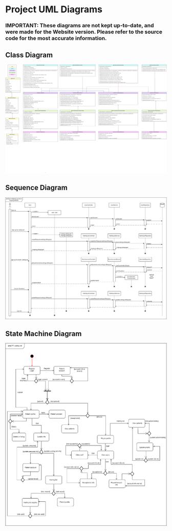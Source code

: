 # Project UML Diagrams
### IMPORTANT: These diagrams are not kept up-to-date, and were made for the Website version. Please refer to the source code for the most accurate information.

## Class Diagram
![Class Diagram](PhysioClassDiagram.png)

## Sequence Diagram
![Sequence Diagram](PhysioSequenceDiagram.png)

## State Machine Diagram
![State Machine Diagram](PhysioStateMachine.png)
